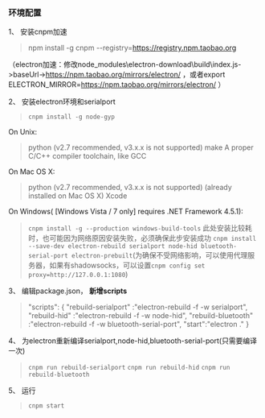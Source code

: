 ### 环境配置

1、 安装cnpm加速

> npm install -g cnpm --registry=https://registry.npm.taobao.org

（electron加速：修改node_modules\electron-download\build\index.js->baseUrl->https://npm.taobao.org/mirrors/electron/ ，或者export ELECTRON_MIRROR=https://npm.taobao.org/mirrors/electron/ ）

2、 安装electron环境和serialport
> ```cnpm install -g node-gyp```

On Unix:
> python (v2.7 recommended, v3.x.x is not supported)
> make
> A proper C/C++ compiler toolchain, like GCC

On Mac OS X:
> python (v2.7 recommended, v3.x.x is not supported) (already installed on Mac OS X)
> Xcode

On Windows( [Windows Vista / 7 only] requires .NET Framework 4.5.1):
> ```cnpm install -g --production windows-build-tools``` 此处安装比较耗时，也可能因为网络原因安装失败，必须确保此步安装成功
> ```cnpm install --save-dev electron-rebuild serialport node-hid bluetooth-serial-port electron-prebuilt```(为确保不受网络影响，可以使用代理服务器，如果有shadowsocks，可以设置```cnpm config set proxy=http://127.0.0.1:1080```)

3、 编辑package.json， **新增scripts**
 
> "scripts": {
>   "rebuild-serialport" :"electron-rebuild -f -w serialport",
>   "rebuild-hid" :"electron-rebuild -f -w node-hid",
>   "rebuild-bluetooth" :"electron-rebuild -f -w bluetooth-serial-port",
>   "start":"electron ."
> }

4、 为electron重新编译serialport,node-hid,bluetooth-serial-port(只需要编译一次)

> ```cnpm run rebuild-serialport```
> ```cnpm run rebuild-hid```
> ```cnpm run rebuild-bluetooth```

5、 运行

> ```cnpm start```